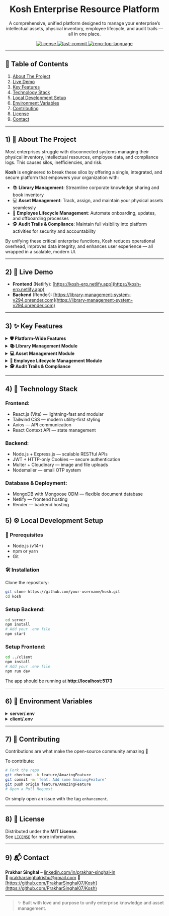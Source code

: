 <div align="center">
  <h1>Kosh Enterprise Resource Platform</h1>
  <p>
    A comprehensive, unified platform designed to manage your enterprise’s intellectual assets, physical inventory, employee lifecycle, and audit trails — all in one place.
  </p>

  <!-- Badges -->
  <p>
    <a href="https://github.com/PrakharSinghal07/Kosh/blob/master/LICENSE">
      <img src="https://img.shields.io/github/license/PrakharSinghal07/Kosh?style=for-the-badge" alt="license" />
    </a>
    <a href="https://github.com/PrakharSinghal07/Kosh/commits/main">
      <img src="https://img.shields.io/github/last-commit/PrakharSinghal07/Kosh?style=for-the-badge&logo=git&logoColor=white" alt="last-commit" />
    </a>
    <a href="https://github.com/PrakharSinghal07/Kosh">
      <img src="https://img.shields.io/github/languages/top/PrakharSinghal07/Kosh?style=for-the-badge" alt="repo-top-language" />
    </a>
  </p>
</div>

---

## 📑 Table of Contents

1. [About The Project](#1-about-the-project)  
2. [Live Demo](#2-live-demo)  
3. [Key Features](#3-key-features)  
4. [Technology Stack](#4-technology-stack)  
5. [Local Development Setup](#5-local-development-setup)  
6. [Environment Variables](#6-environment-variables)  
7. [Contributing](#7-contributing)  
8. [License](#8-license)  
9. [Contact](#9-contact)  

---

## 1) 📘 About The Project

Most enterprises struggle with disconnected systems managing their physical inventory, intellectual resources, employee data, and compliance logs. This causes silos, inefficiencies, and risk.

**Kosh** is engineered to break these silos by offering a single, integrated, and secure platform that empowers your organization with:

- 📚 **Library Management**: Streamline corporate knowledge sharing and book inventory  
- 💻 **Asset Management**: Track, assign, and maintain your physical assets seamlessly  
- 👥 **Employee Lifecycle Management**: Automate onboarding, updates, and offboarding processes  
- 🕵️ **Audit Trails & Compliance**: Maintain full visibility into platform activities for security and accountability  

By unifying these critical enterprise functions, Kosh reduces operational overhead, improves data integrity, and enhances user experience — all wrapped in a scalable, modern UI.

---

## 2) 🚀 Live Demo

- **Frontend** (Netlify): [https://kosh-erp.netlify.app](https://kosh-erp.netlify.app)  
- **Backend** (Render): [https://library-management-system-v294.onrender.com](https://library-management-system-v294.onrender.com)

---

## 3) ✨ Key Features

<details>
  <summary><strong>🛡️ Platform-Wide Features</strong></summary>

- 🔐 Robust JWT authentication with HTTP-only cookies for maximum security  
- 👤 Role-Based Access Control (Admin, HR, Employee roles)  
- 🔁 Password reset with OTP via email  
- 🏠 Unified, intuitive dashboard consolidating all modules  
- 📱 Fully responsive and accessible UI across devices  
- 🕵️ Comprehensive audit logging capturing all critical actions  
</details>

<details>
  <summary><strong>📚 Library Management Module</strong></summary>

- 📖 Full CRUD for book inventory with cover image uploads via Cloudinary  
- 👥 Member management and borrowing lifecycle  
- 🕵️ Public-facing catalog browsing with search and filters  
- 📊 Historical borrowing analytics for users and admins  
</details>

<details>
  <summary><strong>💻 Asset Management Module</strong></summary>

- 🖥️ Track asset lifecycle: procurement, assignment, returns, and disposals  
- 👔 "My Assets" portal for employees to view assigned items  
- 📈 Dashboard for real-time asset status and alerts  
- 🔁 Asset transfers and condition tracking  
</details>

<details>
  <summary><strong>👥 Employee Lifecycle Management Module</strong></summary>

- 📝 Automated onboarding workflows with role & department assignment  
- 🛠️ Manage employee profiles, promotions, and transfers  
- 📅 Track leaves, attendance, and exit processes  
- 🔐 HR role with elevated access and audit visibility  
</details>

<details>
  <summary><strong>🕵️ Audit Trails & Compliance</strong></summary>

- 📋 Centralized logging of all create, update, delete, and login actions  
- 🔎 Filterable and paginated audit logs with user and target info  
- 🛡️ Role-based access to sensitive logs ensuring compliance  
- 📅 Time-stamped entries for full traceability  
</details>

---

## 4) 🧰 Technology Stack

### Frontend:
- React.js (Vite) — lightning-fast and modular  
- Tailwind CSS — modern utility-first styling  
- Axios — API communication  
- React Context API — state management  

### Backend:
- Node.js + Express.js — scalable RESTful APIs  
- JWT + HTTP-only Cookies — secure authentication  
- Multer + Cloudinary — image and file uploads  
- Nodemailer — email OTP system  

### Database & Deployment:
- MongoDB with Mongoose ODM — flexible document database  
- Netlify — frontend hosting  
- Render — backend hosting  


## 5) ⚙️ Local Development Setup

### 🧾 Prerequisites
- Node.js (v14+)
- npm or yarn
- Git

### 🛠️ Installation

Clone the repository:

```bash
git clone https://github.com/your-username/kosh.git
cd kosh
```

### Setup Backend:

```bash
cd server
npm install
# Add your .env file
npm start
```

### Setup Frontend:

```bash
cd ../client
npm install
# Add your .env file
npm run dev
```

The app should be running at **http://localhost:5173**

---

## 6) 🔐 Environment Variables

<details>
  <summary><strong>server/.env</strong></summary>

```env
PORT=5000
MONGO_URI=your_mongodb_connection_string
JWT_SECRET=a_very_strong_and_long_random_secret_key
FRONTEND_URL=http://localhost:5173

# Cloudinary
CLOUDINARY_CLIENT_NAME=your_cloudinary_cloud_name
CLOUDINARY_CLIENT_API=your_cloudinary_api_key
CLOUDINARY_CLIENT_SECRET=your_cloudinary_api_secret

# Email Config
EMAIL_HOST=smtp.gmail.com
EMAIL_USER=your_app_email@gmail.com
EMAIL_PASS=your_gmail_app_password
```
</details>

<details>
  <summary><strong>client/.env</strong></summary>

```env
VITE_API_URL=http://localhost:5000
```

</details>

---

## 7) 🤝 Contributing

Contributions are what make the open-source community amazing 💙

To contribute:

```bash
# Fork the repo
git checkout -b feature/AmazingFeature
git commit -m 'feat: Add some AmazingFeature'
git push origin feature/AmazingFeature
# Open a Pull Request
```

Or simply open an issue with the tag `enhancement`.

---

## 8) 📄 License

Distributed under the **MIT License**.  
See [`LICENSE`](https://github.com/PrakharSinghal07/Kosh/blob/master/LICENSE) for more information.

---

## 9) 📬 Contact

**Prakhar Singhal** – [linkedin.com/in/prakhar-singhal-ln](linkedin.com/in/prakhar-singhal-ln)  
📧 prakharsinghalrishu@gmail.com
🔗 [https://github.com/PrakharSinghal07/Kosh](https://github.com/PrakharSinghal07/Kosh)

---

> ✨ Built with love and purpose to unify enterprise knowledge and asset management.
